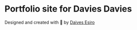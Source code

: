 # Portfolio site for Davies Davies

Designed and created with 💖 by [Daives Esiro](https://twitter.com/ojurereoluwad)
